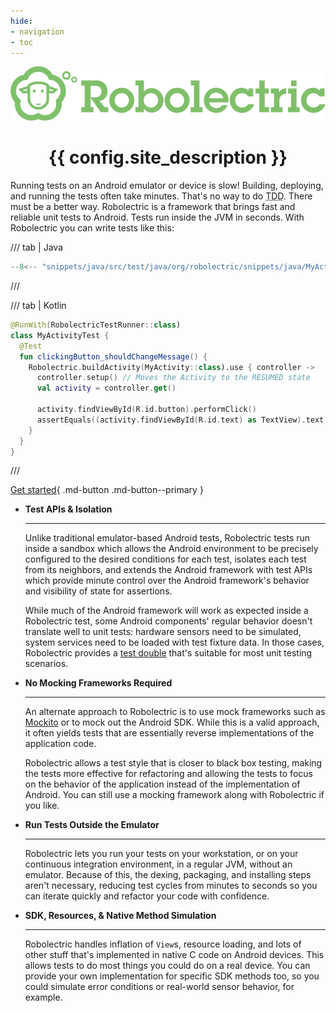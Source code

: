 ```yaml
---
hide:
- navigation
- toc
---
```


<!-- markdownlint-disable MD033 MD041 -->

<div align="center">
  <img src="images/robolectric-horizontal.png" alt="{{ config.site_name }}" />

  <h1>{{ config.site_description }}</h1>
</div>

Running tests on an Android emulator or device is slow! Building, deploying, and running the tests
often take minutes. That's no way to do <abbr title="Test-Driven Development">TDD</abbr>. There must
be a better way. Robolectric is a framework that brings fast and reliable unit tests to Android.
Tests run inside the JVM in seconds. With Robolectric you can write tests like this:

/// tab | Java
```java
--8<-- "snippets/java/src/test/java/org/robolectric/snippets/java/MyActivityTest.java:index_sample_test"
```
///

/// tab | Kotlin
```kotlin
@RunWith(RobolectricTestRunner::class)
class MyActivityTest {
  @Test
  fun clickingButton_shouldChangeMessage() {
    Robolectric.buildActivity(MyActivity::class).use { controller ->
      controller.setup() // Moves the Activity to the RESUMED state
      val activity = controller.get()

      activity.findViewById(R.id.button).performClick()
      assertEquals((activity.findViewById(R.id.text) as TextView).text, "Robolectric Rocks!")
    }
  }
}
```
///

[Get started](getting-started.md){ .md-button .md-button--primary }

<div class="grid cards" markdown>

- **Test APIs & Isolation**

    ---

    Unlike traditional emulator-based Android tests, Robolectric tests run inside a sandbox which
    allows the Android environment to be precisely configured to the desired conditions for each
    test, isolates each test from its neighbors, and extends the Android framework with test APIs
    which provide minute control over the Android framework's behavior and visibility of state for
    assertions.

    While much of the Android framework will work as expected inside a Robolectric test, some
    Android components' regular behavior doesn't translate well to unit tests: hardware sensors need
    to be simulated, system services need to be loaded with test fixture data. In those cases,
    Robolectric provides a [test double][test-double] that's suitable for most unit testing
    scenarios.

- **No Mocking Frameworks Required**

    ---

    An alternate approach to Robolectric is to use mock frameworks such as [Mockito][mockito] or to
    mock out the Android SDK. While this is a valid approach, it often yields tests that are
    essentially reverse implementations of the application code.

    Robolectric allows a test style that is closer to black box testing, making the tests more
    effective for refactoring and allowing the tests to focus on the behavior of the application
    instead of the implementation of Android. You can still use a mocking framework along with
    Robolectric if you like.

- **Run Tests Outside the Emulator**

    ---

    Robolectric lets you run your tests on your workstation, or on your continuous integration
    environment, in a regular JVM, without an emulator. Because of this, the dexing, packaging, and
    installing steps aren't necessary, reducing test cycles from minutes to seconds so you can
    iterate quickly and refactor your code with confidence.

- **SDK, Resources, & Native Method Simulation**

    ---

    Robolectric handles inflation of `View`s, resource loading, and lots of other stuff that's
    implemented in native C code on Android devices. This allows tests to do most things you could
    do on a real device. You can provide your own implementation for specific SDK methods too, so
    you could simulate error conditions or real-world sensor behavior, for example.

</div>

[mockito]: https://site.mockito.org/
[test-double]: https://en.wikipedia.org/wiki/Test_double
